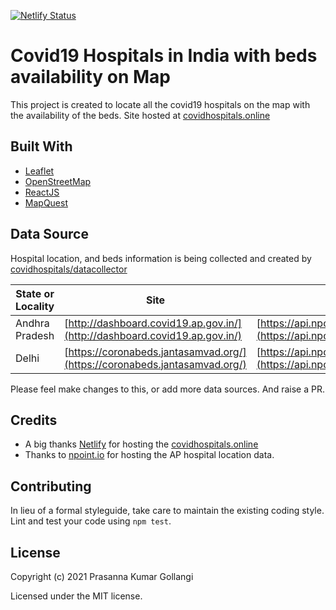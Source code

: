 [![Netlify Status](https://api.netlify.com/api/v1/badges/58c2c8cf-de73-4dc1-8783-7fc964f6b87e/deploy-status)](https://app.netlify.com/sites/covidhospitals/deploys)
# Covid19 Hospitals in India with beds availability on Map

This project is created to locate all the covid19 hospitals on the map with the availability of the beds. Site hosted at [covidhospitals.online](http://covidhospitals.online/)

## Built With
- [Leaflet](https://leafletjs.com/)
- [OpenStreetMap](https://openstreetmap.org)
- [ReactJS](https://react-leaflet.js.org/)
- [MapQuest](https://www.mapquest.com/)

## Data Source
Hospital location, and beds information is being collected and created by [covidhospitals/datacollector](https://github.com/covidhospitals/datacollector)

| State or Locality | Site | Normalized data |
| ------------- |-------------| ---- |
| Andhra Pradesh      | [http://dashboard.covid19.ap.gov.in/](http://dashboard.covid19.ap.gov.in/) | [https://api.npoint.io/4594de00c3f1d76a08ec](https://api.npoint.io/4594de00c3f1d76a08ec)|
| Delhi      | [https://coronabeds.jantasamvad.org/](https://coronabeds.jantasamvad.org/) | [https://api.npoint.io/4d61424b0910b4a2b692](https://api.npoint.io/4d61424b0910b4a2b692)|

Please feel make changes to this, or add more data sources. And raise a PR.
## Credits
- A big thanks [Netlify](https://netlify.com/) for hosting the [covidhospitals.online](https://covidhospitals.online/)
- Thanks to [npoint.io](https://npoint.io) for hosting the AP hospital location data.

## Contributing
In lieu of a formal styleguide, take care to maintain the existing coding style. Lint and test your code using `npm test`.

## License

Copyright (c) 2021 Prasanna Kumar Gollangi

Licensed under the MIT license.